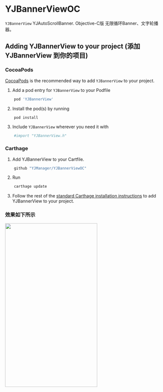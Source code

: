 # YJBannerViewOC

`YJBannerView` YJAutoScrollBanner. Objective-C版 无限循环Banner、文字轮播器。

## Adding YJBannerView to your project (添加 YJBannerView 到你的项目)

### CocoaPods

[CocoaPods](http://cocoapods.org) is the recommended way to add `YJBannerView` to your project.

1. Add a pod entry for `YJBannerView` to your Podfile </br>
```bash
    pod 'YJBannerView'
```
2. Install the pod(s) by running </br>
```bash
    pod install
```
3. Include `YJBannerView` wherever you need it with </br>
```bash
    #import "YJBannerView.h"
```

### Carthage

1. Add YJBannerView to your Cartfile. </br>
```bash
    github "YJManager/YJBannerViewOC"
```
2. Run 
```bash
    carthage update
```
3. Follow the rest of the [standard Carthage installation instructions](https://github.com/Carthage/Carthage#adding-frameworks-to-an-application) to add YJBannerView to your project.

### 效果如下所示
<img src="https://github.com/YJManager/YJBannerViewOC/blob/master/YJBannerViewDemo/Resources/Effect.gif" width="300" height="533" />
